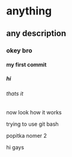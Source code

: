 # anything
## any description

### okey bro

#### my first commit

##### hi

###### thats it

now look how it works

trying to use git bash

popitka nomer 2

hi gays
